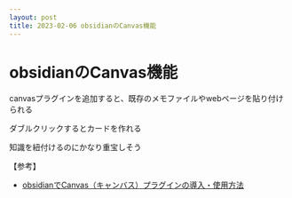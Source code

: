 ```yaml
---
layout: post
title: 2023-02-06 obsidianのCanvas機能
---
```


# obsidianのCanvas機能

canvasプラグインを追加すると、既存のメモファイルやwebページを貼り付けられる

ダブルクリックするとカードを作れる

知識を紐付けるのにかなり重宝しそう

【参考】
- [obsidianでCanvas（キャンバス）プラグインの導入・使用方法](https://www.kiryu-haya.site/?p=19)
